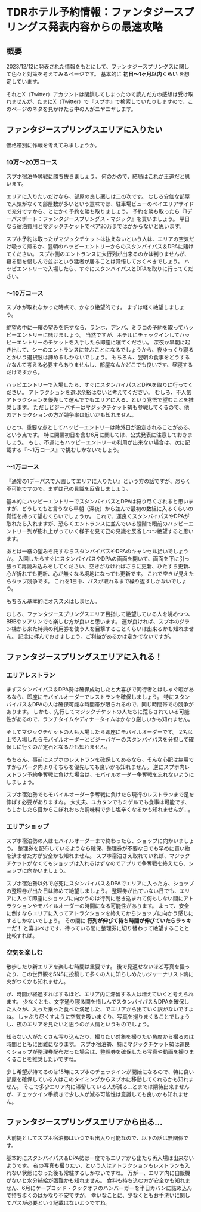 # TDRホテル予約情報：ファンタジースプリングス発表内容からの最速攻略

## 概要

2023/12/12に発表された情報をもとにして、ファンタジースプリングスに関して色々と対策を考えてみるページです。
基本的に **初日～1ヶ月以内くらい** を想定しています。

それとX（Twitter）アカウントは閉鎖してしまったので読んだ方の感想は受け取れませんが、たまにX（Twitter）で『スプホ』で検索していたりしますので、このページのネタを見かけたら中の人がニヤニヤします。

## ファンタジースプリングスエリアに入りたい

価格帯別に作戦を考えてみましょうか。

### 10万～20万コース

スプホ宿泊争奪戦に勝ち抜きましょう。
何のかので、結局はこれが王道だと思います。

エリアに入りたいだけなら、部屋の良し悪しは二の次です。
むしろ安価な部屋で人気がなくて部屋数が多いという意味では、駐車場ビューのベイエリアサイドで充分ですから、とにかく予約を勝ち取りましょう。
予約を勝ち取ったら『1デーパスポート：ファンタジースプリングス・マジック』を買いましょう。
平日なら宿泊費用とマジックチケットでペア20万まではかからないと思います。

スプホ予約は取ったがマジックチケットは払えないという人は、エリアの空気だけ吸って帰るか、翌朝のハッピーエントリーからのスタンバイパス＆DPAに賭けてください。
スプホ側のエントランスに大行列が出来るのかは判りませんが、寝る間を惜しんで並ぶという猛者が居ることは覚悟しておくべきでしょう。
ハッピエントリーで入場したら、すぐにスタンバイパスとDPAを取りに行ってください。

### ～10万コース

スプホが取れなかった時点で、かなり絶望的です。
まずは軽く絶望しましょう。

絶望の中に一縷の望みを託すなら、ランホ、アンバ、ミラコの予約を取ってハッピーエントリーに賭けましょう。
当然ですが、ホテルにチェックインしてハッピーエントリーのチケットを入手したら即座に寝てください。
深夜か早朝に起き出して、シーのエントランスに並ぶことになるでしょうから、夜ゆっくり寝るとかいう選択肢は諦めるしかないでしょう。
もちろん、翌朝の食事をどうするかなんて考える必要すらありませんし、部屋なんかどこでも良いです、昼寝するだけですから。

ハッピエントリーで入場したら、すぐにスタンバイパスとDPAを取りに行ってください。
アトラクションを選ぶ余裕はないと考えてください。
むしろ、不人気アトラクションを優先して選んででもエリアに入る、という覚悟で望むことを推奨します。
ただしビジーバギーはマジックチケット勢も参戦してくるので、他のアトラクションの方が競争率は低いかも知れません。

ひとつ、重要な点としてハッピーエントリーは除外日が設定されることがある、という点です。
特に開業初日を含む6月に関しては、公式発表に注意しておきましょう。
もし、不運にもハッピーエントリーの利用が出来ない場合は、次に記載する『～1万コース』で挑むしかないでしょう。

### ～1万コース

『通常の1デーパスで入園してエリアに入りたい』という方の話ですが、恐らく不可能ですので、まずは己の見識を反省しましょう。

基本的にハッピーエントリーでスタンバイパスとDPAは狩り尽くされると思いますが、どうしてもと言うなら早朝（深夜）から並んで最初の数組に入るくらいの覚悟を持って望むくらいでしょうか。
これで、運良くスタンバイパスやDPAが取れたら入れますが、恐らくエントランスに並んでいる段階で眼前のハッピーエントリー列が膨れ上がっていく様子を見て己の見識を反省しつつ絶望すると思います。

あとは一縷の望みを託すならスタンバイパスやDPAのキャンセル拾いでしょうか。
入園したらすぐにスタンバイパスやDPAの画面を開いて、画面を下に引っ張って再読み込みをしてください、空きがなければさらに更新、ひたすら更新、心が折れても更新、心が無くなる境地になっても更新です。
これで空きが見えたらタップ競争です。
これを1日中、パスが取れるまで繰り返すしかないでしょう。

もちろん基本的にオススメはしません。

むしろ、ファンタジースプリングスエリア目指して絶望している人を眺めつつ、BBBやソアリンでも楽しむ方が良いと思います。
運が良ければ、スプホのグラン棟から来た特典の利用券を使う人を目撃することくらいは出来るかも知れません。
記念に拝んでおきましょう、ご利益があるかは定かでないですが。

## ファンタジースプリングスエリアに入れる！

### エリアレストラン

まずスタンバイパス＆DPA勢は確保成功したと大喜びで同行者とはしゃぐ暇があるなら、即座にモバイルオーダーでレストランを確保しましょう。
特にスタンバイパス＆DPAの人は確保可能な時間帯が限られるので、同じ時間帯での競争があります。
しかも、先行してマジックチケットの人たちに荒らされている可能性があるので、ランチタイムやディナータイムはかなり厳しいかも知れません。

そしてマジックチケットの人も入場したら即座にモバイルオーダーです。
2名以上で入場したらモバイルオーダーとビジーバギーのスタンバイパスを分担して確保しに行くのが定石となるかも知れません。

もちろん、事前にスプホのレストランを確保してあるなら、そんな心配は無用ですからパーク内よりそちらを優先しても良いかも知れません。
逆にスプホ内レストラン予約争奪戦に負けた場合は、モバイルオーダー争奪戦を忘れないようにしましょう。

スプホ宿泊勢でもモバイルオーダー争奪戦に負けたら現行のレストランまで足を伸ばす必要がありますね。
大丈夫、ユカタンでもミゲルでも食事は可能です、もしかしたら目からこぼれおちた調味料で少し塩辛くなるかも知れませんが…。

### エリアショップ

スプホ宿泊勢の人はモバイルオーダーまで終わったら、ショップに向かいましょう。
整理券を配布しているようなら確保、整理券が不要な日でも早めに買い物を済ませた方が安全かも知れません。
スプホ宿泊さえ取れていれば、マジックチケットがなくてもショップは入れるはずなのでアプリで争奪戦を終えたら、ショップに向かいましょう。

スプホ宿泊勢以外で必死にスタンバイパス＆DPAでエリアに入った方、ショップの整理券が出た日は諦めて絶望しましょう。
整理券が出ていない日でも、エリアに入って即座にショップに向かうのは行列に巻き込まれて何もしない間にアトラクションやモバイルオーダーの時間になる可能性があります。
よって、安全に倒すならエリアに入ってアトラクションを終えてからショップに向かう感じにするしかないでしょう。
その間に **行列が伸びて待ち時間が伸びていたらラッキーだ！** と喜ぶべきです、待っている間に整理券に切り替わって絶望することと比較すれば。


### 空気を楽しむ

散歩したり新エリアを楽しむ時間は重要です。
後で見返せないほど写真を撮ったり、この世界観をSNSに投稿して多くの人に知らしめたいジャーナリスト魂に火がつくかも知れません。

が、時間が経過すればするほど、エリア内に滞留する人は増えていくと考えられます。
少なくとも、文字通り寝る間を惜しんでスタンバイパス＆DPAを確保した人々が、入った乗った食べた満足した、でエリアから出ていく訳がないですよね。
しゃぶり尽くすように空気を吸いまくり、写真を撮りまくることでしょうし、夜のエリアを見たいと思うのが人情というものでしょう。

知らない人がたくさん写り込んだり、撮りたい対象を撮りたい角度から撮るのは時間とともに困難になります。
スプホ宿泊勢、特にマジックチケット勢は運良くショップが整理券配布だった場合は、整理券を確保したら写真や動画を撮りまくることを推奨したいですね。

少し希望が持てるのは15時にスプホのチェックインが開始になるので、特に良い部屋を確保している人はこのタイミングからスプホに移動してくれるかも知れません。
そこで多少エリア内に滞留している人が減る…とまでは期待出来ませんが、チェックイン手続きで少し人が減る可能性は意識しても良いかも知れません。

## ファンタジースプリングスエリアから出る…

大前提としてスプホ宿泊勢はいつでも出入り可能なので、以下の話は無関係です。

基本的にスタンバイパス＆DPA勢は一度でもエリアから出たら再入場は出来ないようです。
夜の写真も撮りたい、という人はアトラクションもレストランも入れない状態になった後も常駐するしかないですね。
万が一、エリア内に自販機がないと水分補給が困難かも知れません。
食料も持ち込む方が安全かも知れません、6月にケープコッド・クックオフのハンバーガーを半日カバンに詰め込んで持ち歩くのはかなり不安ですが。
幸いなことに、少なくともお手洗いに関してパスが必要という記載はないようですね。


